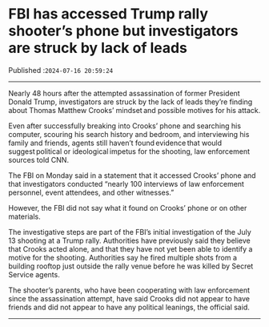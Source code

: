 # FBI has accessed Trump rally shooter’s phone but investigators are struck by lack of leads

Published :`2024-07-16 20:59:24`

---

Nearly 48 hours after the attempted assassination of former President Donald Trump, investigators are struck by the lack of leads they’re finding about Thomas Matthew Crooks’ mindset and possible motives for his attack.

Even after successfully breaking into Crooks’ phone and searching his computer, scouring his search history and bedroom, and interviewing his family and friends, agents still haven’t found evidence that would suggest political or ideological impetus for the shooting, law enforcement sources told CNN.

The FBI on Monday said in a statement that it accessed Crooks’ phone and that investigators conducted “nearly 100 interviews of law enforcement personnel, event attendees, and other witnesses.”

However, the FBI did not say what it found on Crooks’ phone or on other materials.

The investigative steps are part of the FBI’s initial investigation of the July 13 shooting at a Trump rally. Authorities have previously said they believe that Crooks acted alone, and that they have not yet been able to identify a motive for the shooting. Authorities say he fired multiple shots from a building rooftop just outside the rally venue before he was killed by Secret Service agents.

The shooter’s parents, who have been cooperating with law enforcement since the assassination attempt, have said Crooks did not appear to have friends and did not appear to have any political leanings, the official said.

---

